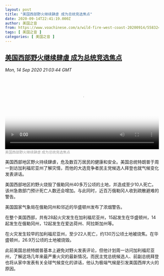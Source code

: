 ```yaml
---
layout: post
title: "美国西部野火继续肆虐 成为总统竞选焦点"
date: 2020-09-14T22:41:19.000Z
author: 美国之音
from: https://www.voachinese.com/a/wild-fire-west-coast-20200914/5583244.html
tags: [ 美国之音 ]
categories: [ 美国之音 ]
---
```

<!--1600123279000-->
[美国西部野火继续肆虐 成为总统竞选焦点](https://www.voachinese.com/a/wild-fire-west-coast-20200914/5583244.html)
------

<div>
<div><i>Mon, 14 Sep 2020 21:03:44 GMT</i></div><video poster="https://images.weserv.nl?url=gdb.voanews.com/f2b652f3-e82b-48da-b5ff-5abdc87fb875_tv_r1_s_w900.jpg" src="https://av.voanews.com/Videoroot/Pangeavideo/2020/09/f/f2/f2b652f3-e82b-48da-b5ff-5abdc87fb875_240p.mp4" style="width:100%" controls></video><div><small style="color: #999;">美国西部野火继续肆虐 成为总统竞选焦点</small></div><p>美国西部地区野火持续肆虐，危及数百万居民的健康和安全。美国总统特朗普于周一到访加利福尼亚州了解灾情，而他的大选竞争者民主党候选人拜登也就气候变化发表讲话。</p><p>美国西部地区的野火烧毁了俄勒冈州40多万公顷的土地，并造成至少10人死亡。该州急救部门预计死亡人数还会增加。与此同时，近百万俄勒冈人收到疏散避难的警告。</p><p>美国国家气象局在俄勒冈州和邻近的华盛顿州发布了浓烟警告。</p><p>在整个美国西部，共有28起火灾发生在加利福尼亚州，15起发生在华盛顿州，14起发生在俄勒冈州，12起发生在爱达荷州、阿拉斯加州等。</p><p>在火灾发生较早的加利福尼亚州，至少22人死亡，约130万公顷土地被烧焦。在华盛顿州，26.9万公顷的土地被烧毁。</p><p>此前美国总统特朗普基本上避免对野火发表评论，但他计划周一访问加利福尼亚州，了解这场几年来最严重火灾的最新情况。而民主党总统候选人、前副总统拜登也将从家中发表有关全球气候变化的讲话，他认为极端气候是引发美国西岸大火的原因。</p>
</div>
